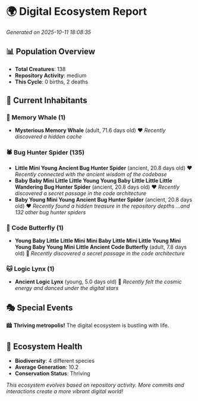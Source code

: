# 🌍 Digital Ecosystem Report
*Generated on 2025-10-11 18:08:35*

## 📊 Population Overview
- **Total Creatures**: 138
- **Repository Activity**: medium
- **This Cycle**: 0 births, 2 deaths

## 👥 Current Inhabitants

### 🐋 Memory Whale (1)
- **Mysterious Memory Whale** (adult, 71.6 days old) ❤️
  *Recently discovered a hidden cache*

### 🕷️ Bug Hunter Spider (135)
- **Little Mini Young Ancient Bug Hunter Spider** (ancient, 20.8 days old) ❤️
  *Recently connected with the ancient wisdom of the codebase*
- **Baby Baby Mini Little Little Young Young Baby Little Little Little Wandering Bug Hunter Spider** (ancient, 20.8 days old) ❤️
  *Recently discovered a secret passage in the code architecture*
- **Baby Young Mini Young Ancient Bug Hunter Spider** (ancient, 20.8 days old) ❤️
  *Recently found a hidden treasure in the repository depths*
  *...and 132 other bug hunter spiders*

### 🦋 Code Butterfly (1)
- **Young Baby Little Little Mini Mini Baby Little Mini Little Young Mini Young Baby Young Mini Little Ancient Code Butterfly** (adult, 7.8 days old) 💛
  *Recently discovered a secret passage in the code architecture*

### 🐱 Logic Lynx (1)
- **Ancient Logic Lynx** (young, 5.0 days old) 💚
  *Recently felt the cosmic energy and danced under the digital stars*

## 🎭 Special Events

🏙️ **Thriving metropolis!** The digital ecosystem is bustling with life.

## 🔬 Ecosystem Health
- **Biodiversity**: 4 different species
- **Average Generation**: 10.2
- **Conservation Status**: Thriving

*This ecosystem evolves based on repository activity. More commits and interactions create a more vibrant digital world!*